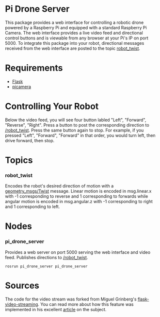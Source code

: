# Pi Drone Server
This package provides a web interface for controlling a robotic drone powered by a Raspberry Pi and equipped with a standard Raspberry Pi Camera.
The web interface provides a live video feed and directional control buttons and is viewable from any browser at your Pi's IP on port 5000. To integrate
this package into your robot, directional messages received from the web interface are posted to the topic [robot_twist](#Topics). 

# Requirements
* [Flask](https://flask.palletsprojects.com/en/1.1.x/)
* [picamera](https://picamera.readthedocs.io/en/release-1.13/)

# Controlling Your Robot
Below the video feed, you will see four button labled "Left", "Forward", "Reverse", "Right". Press a button to post the corresponding direction to 
[/robot_twist](#Topics). Press the same button again to stop. For example, if you pressed "Left", "Forward", "Forward" in that order, you would 
turn left, then drive forward, then stop.

# <a name="Topics"></a>Topics
### robot_twist
Encodes the robot's desired direction of motion with a [geometry_msgs/Twist](http://docs.ros.org/melodic/api/geometry_msgs/html/msg/Twist.html) message. 
Linear motion is encoded in msg.linear.x with -1 corresponding to reverse and 1 corresponding to forwards while angular motion is encoded in msg.angular.z 
with -1 corresponding to right and 1 corresponding to left.

# Nodes
### pi_drone_server
Provides a web server on port 5000 serving the web interface and video feed. Publishes directions to [/robot_twist](#Topics).
```
rosrun pi_drone_server pi_drone_server
```

# Sources
The code for the video stream was forked from Miguel Grinberg's [flask-video-streaming](https://github.com/miguelgrinberg/flask-video-streaming). 
You can read more about how this feature was implemented in his excellent [article](https://blog.miguelgrinberg.com/post/flask-video-streaming-revisited) 
on the subject.
